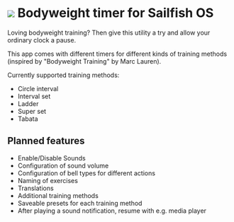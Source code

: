 ![](https://raw.githubusercontent.com/neversun/bodyweight-timer/master/harbour-bodyweighttimer.png) Bodyweight timer for Sailfish OS
=============================

Loving bodyweight training? Then give this utility a try and allow your ordinary clock a pause.

This app comes with different timers for different kinds of training methods (inspired by "Bodyweight  Training" by Marc Lauren).

Currently supported training methods:
* Circle interval
* Interval set
* Ladder
* Super set
* Tabata

## Planned features
* Enable/Disable Sounds
* Configuration of sound volume
* Configuration of bell types for different actions
* Naming of exercises
* Translations
* Additional training methods
* Saveable presets for each training method
* After playing a sound notification, resume with e.g. media player 
